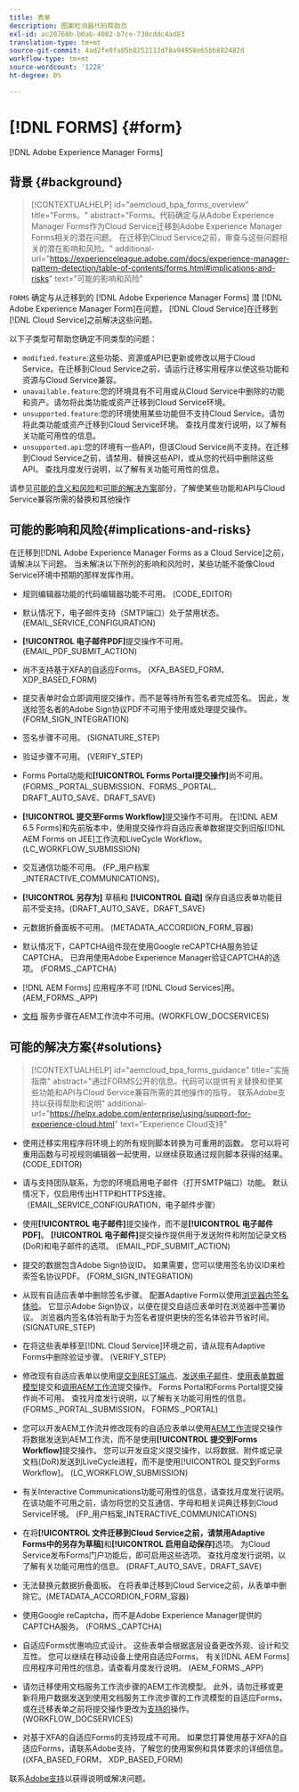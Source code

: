 ```yaml
---
title: 表单
description: 图案检测器代码帮助页
exl-id: ac28760b-b0ab-4082-b7ce-730cddc4ad83
translation-type: tm+mt
source-git-commit: 4ad2fe0fa05b8252112df8a94958e65bb882482d
workflow-type: tm+mt
source-wordcount: '1228'
ht-degree: 0%

---
```


# [!DNL FORMS] {#form}

[!DNL Adobe Experience Manager Forms]

## 背景 {#background}

>[!CONTEXTUALHELP]
>id="aemcloud_bpa_forms_overview"
>title="Forms。"
>abstract="Forms。代码确定与从Adobe Experience Manager Forms作为Cloud Service迁移到Adobe Experience Manager Forms相关的潜在问题。 在迁移到Cloud Service之前，审查与这些问题相关的潜在影响和风险。"
>additional-url="https://experienceleague.adobe.com/docs/experience-manager-pattern-detection/table-of-contents/forms.html#implications-and-risks" text="可能的影响和风险"

`FORMS` 确定与从迁移到的 [!DNL Adobe Experience Manager Forms] 潜 [!DNL Adobe Experience Manager Form]在问题， [!DNL Cloud Service]在迁移到[!DNL Cloud Service]之前解决这些问题。

以下子类型可帮助您确定不同类型的问题：

* `modified.feature`:这些功能、资源或API已更新或修改以用于Cloud Service。在迁移到Cloud Service之前，请运行迁移实用程序以使这些功能和资源与Cloud Service兼容。
* `unavailable.feature`:您的环境具有不可用或从Cloud Service中删除的功能和资产。请勿将此类功能或资产迁移到Cloud Service环境。
* `unsupported.feature`:您的环境使用某些功能但不支持Cloud Service。请勿将此类功能或资产迁移到Cloud Service环境。 查找月度发行说明，以了解有关功能可用性的信息。
* `unsupported.api`:您的环境有一些API，但该Cloud Service尚不支持。在迁移到Cloud Service之前，请禁用、替换这些API，或从您的代码中删除这些API。 查找月度发行说明，以了解有关功能可用性的信息。

请参见[可能的含义和风险](#implications-and-risks)和[可能的解决方案](#solutions)部分，了解使某些功能和API与Cloud Service兼容所需的替换和其他操作

## 可能的影响和风险{#implications-and-risks}

在迁移到[!DNL Adobe Experience Manager Forms as a Cloud Service]之前，请解决以下问题。 当未解决以下所列的影响和风险时，某些功能不能像Cloud Service环境中预期的那样发挥作用。

* 规则编辑器功能的代码编辑器功能不可用。 (CODE_EDITOR)

* 默认情况下，电子邮件支持（SMTP端口）处于禁用状态。 (EMAIL_SERVICE_CONFIGURATION)

* **[!UICONTROL 电子邮件PDF]**&#x200B;提交操作不可用。(EMAIL_PDF_SUBMIT_ACTION)

* 尚不支持基于XFA的自适应Forms。 (XFA_BASED_FORM、XDP_BASED_FORM)

* 提交表单时会立即调用提交操作，而不是等待所有签名者完成签名。 因此，发送给签名者的Adobe Sign协议PDF不可用于使用或处理提交操作。 (FORM_SIGN_INTEGRATION)

* 签名步骤不可用。 (SIGNATURE_STEP)

* 验证步骤不可用。 (VERIFY_STEP)

* Forms Portal功能和&#x200B;**[!UICONTROL Forms Portal提交操作]**&#x200B;尚不可用。 (FORMS._PORTAL_SUBMISSION、FORMS._PORTAL、DRAFT_AUTO_SAVE、DRAFT_SAVE)

* **[!UICONTROL 提交至Forms Workflow]**&#x200B;提交操作不可用。 在[!DNL AEM 6.5 Forms]和先前版本中，使用提交操作将自适应表单数据提交到旧版[!DNL AEM Forms on JEE]工作流和LiveCycle Workflow。 (LC_WORKFLOW_SUBMISSION)

* 交互通信功能不可用。  (FP_用户档案_INTERACTIVE_COMMUNICATIONS)。

* **[!UICONTROL 另存为]** 草稿和 **[!UICONTROL 自动]** 保存自适应表单功能目前不受支持。(DRAFT_AUTO_SAVE，DRAFT_SAVE)

* 元数据折叠面板不可用。 (METADATA_ACCORDION_FORM_容器)

* 默认情况下，CAPTCHA组件现在使用Google reCAPTCHA服务验证CAPTCHA。 已弃用使用Adobe Experience Manager验证CAPTCHA的选项。 (FORMS._CAPTCHA)

* [!DNL AEM Forms] 应用程序不可 [!DNL Cloud Services]用。(AEM_FORMS._APP)

* [文档](https://experienceleague.adobe.com/docs/experience-manager-65/forms/install-aem-forms/osgi-installation/install-configure-document-services.html?lang=en#deployment-topology) 服务步骤在AEM工作流中不可用。(WORKFLOW_DOCSERVICES)

## 可能的解决方案{#solutions}

>[!CONTEXTUALHELP]
>id="aemcloud_bpa_forms_guidance"
>title="实施指南"
>abstract="通过FORMS公开的信息。代码可以提供有关替换和使某些功能和API与Cloud Service兼容所需的其他操作的指导。 联系Adobe支持以获得帮助和说明"
>additional-url="https://helpx.adobe.com/enterprise/using/support-for-experience-cloud.html" text="Experience Cloud支持"

* 使用迁移实用程序将环境上的所有规则脚本转换为可重用的函数。 您可以将可重用函数与可视规则编辑器一起使用，以继续获取通过规则脚本获得的结果。 (CODE_EDITOR)

* 请与支持团队联系，为您的环境启用电子邮件（打开SMTP端口）功能。 默认情况下，仅启用传出HTTP和HTTPS连接。 （EMAIL_SERVICE_CONFIGURATION，电子邮件步骤）

* 使用&#x200B;**[!UICONTROL 电子邮件]**&#x200B;提交操作，而不是&#x200B;**[!UICONTROL 电子邮件PDF]**。 **[!UICONTROL 电子邮件]**&#x200B;提交操作提供用于发送附件和附加记录文档(DoR)和电子邮件的选项。 (EMAIL_PDF_SUBMIT_ACTION)

* 提交的数据包含Adobe Sign协议ID。 如果需要，您可以使用签名协议ID来检索签名协议PDF。  (FORM_SIGN_INTEGRATION)

* 从现有自适应表单中删除签名步骤。 配置Adaptive Form以使用[浏览器内签名体验](https://medium.com/adobetech/using-adobe-sign-to-e-sign-an-adaptive-form-heres-the-best-way-to-do-it-dc3e15f9b684)。 它显示Adobe Sign协议，以便在提交自适应表单时在浏览器中签署协议。 浏览器内签名体验有助于为签名者提供更快的签名体验并节省时间。 (SIGNATURE_STEP)

* 在将这些表单移至[!DNL Cloud Service]环境之前，请从现有Adaptive Forms中删除验证步骤。 (VERIFY_STEP)

* 修改现有自适应表单以使用[提交到REST端点](https://experienceleague.adobe.com/docs/experience-manager-forms-cloud-service/forms/create-an-adaptive-form/configure-submit-actions-and-metadata-submission/configuring-submit-actions.html#submit-to-rest-endpoint)、[发送电子邮件](https://experienceleague.adobe.com/docs/experience-manager-forms-cloud-service/forms/create-an-adaptive-form/configure-submit-actions-and-metadata-submission/configuring-submit-actions.html#send-email)、[使用表单数据模型](https://experienceleague.adobe.com/docs/experience-manager-forms-cloud-service/forms/create-an-adaptive-form/configure-submit-actions-and-metadata-submission/configuring-submit-actions.html#submit-using-form-data-model)提交和[调用AEM工作流](https://experienceleague.adobe.com/docs/experience-manager-forms-cloud-service/forms/create-an-adaptive-form/configure-submit-actions-and-metadata-submission/configuring-submit-actions.html#invoke-an-aem-workflow)提交操作。 Forms Portal和Forms Portal提交操作尚不可用。 查找月度发行说明，以了解有关功能可用性的信息。 (FORMS._PORTAL_SUBMISSION， FORMS._PORTAL)

* 您可以开发AEM工作流并修改现有的自适应表单以使用[AEM工作流](https://experienceleague.adobe.com/docs/experience-manager-forms-cloud-service/forms/create-an-adaptive-form/configure-submit-actions-and-metadata-submission/configuring-submit-actions.html#invoke-an-aem-workflow)提交操作将数据发送到AEM工作流，而不是使用&#x200B;**[!UICONTROL 提交到Forms Workflow]**&#x200B;提交操作。 您可以开发自定义提交操作，以将数据、附件或记录文档(DoR)发送到LiveCycle进程，而不是使用[!UICONTROL 提交到Forms Workflow]。 (LC_WORKFLOW_SUBMISSION)

* 有关Interactive Communications功能可用性的信息，请查找月度发行说明。 在该功能不可用之前，请勿将您的交互通信、字母和相关词典迁移到Cloud Service环境。 (FP_用户档案_INTERACTIVE_COMMUNICATIONS)

* 在将&#x200B;**[!UICONTROL 文件迁移到Cloud Service之前，请禁用Adaptive Forms中的另存为草稿]**&#x200B;和&#x200B;**[!UICONTROL 启用自动保存]**&#x200B;选项。 为Cloud Service发布Forms门户功能后，即可启用这些选项。 查找月度发行说明，以了解有关功能可用性的信息。 (DRAFT_AUTO_SAVE，DRAFT_SAVE)

* 无法替换元数据折叠面板。 在将表单迁移到Cloud Service之前，从表单中删除它。(METADATA_ACCORDION_FORM_容器)

* 使用Google reCaptcha，而不是Adobe Experience Manager提供的CAPTCHA服务。 (FORMS._CAPTCHA)

* 自适应Forms优惠响应式设计。 这些表单会根据底层设备更改外观、设计和交互性。 您可以继续在移动设备上使用自适应Forms。 有关[!DNL AEM Forms]应用程序可用性的信息，请查看月度发行说明。 (AEM_FORMS._APP)

* 请勿迁移使用文档服务工作流步骤的AEM工作流模型。 此外，请勿迁移或更新将用户数据发送到使用文档服务工作流步骤的工作流模型的自适应Forms，或在迁移表单之前将提交操作更改为[支持的](https://experienceleague.adobe.com/docs/experience-manager-forms-cloud-service/forms/create-an-adaptive-form/configure-submit-actions-and-metadata-submission/configuring-submit-actions.html)操作。 (WORKFLOW_DOCSERVICES)

* 对基于XFA的自适应Forms的支持现成不可用。 如果您打算使用基于XFA的自适应Forms，请联系Adobe支持，了解您的使用案例和具体要求的详细信息。((XFA_BASED_FORM， XDP_BASED_FORM)

联系[Adobe支持](https://helpx.adobe.com/enterprise/using/support-for-experience-cloud.html)以获得说明或解决问题。
